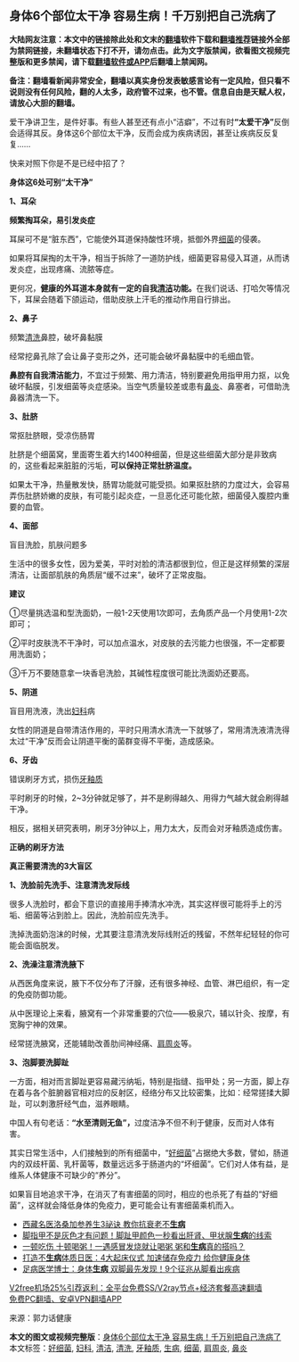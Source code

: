  <h2>身体6个部位太干净 容易生病！千万别把自己洗病了</h2> <p class="notice"><b>大陆网友注意：本文中的链接除此处和文末的<a href="https://github.com/bannedbook/fanqiang" >翻墙</a>软件下载和<a href="https://github.com/killgcd/justmysocks/blob/master/README.md">翻墙推荐</a>链接外全部为禁网链接，未翻墙状态下打不开，请勿点击。此为文字版禁闻，欲看图文视频完整版和更多禁闻，请下载<a href="https://github.com/bannedbook/fanqiang">翻墙软件或APP</a>后翻墙上禁闻网。</p><p>备注：翻墙看新闻非常安全，翻墙以真实身份发表敏感言论有一定风险，但只看不说则没有任何风险，翻的人太多，政府管不过来，也不管。信息自由是天赋人权，请放心大胆的翻墙。</b></p>  <div class="entry"> <p>爱干净讲卫生，是件好事。有些人甚至还有点小“洁癖”，不过有时<strong>“太爱干净”</strong>反倒会适得其反。身体这6个部位太干净，反而会成为疾病诱因，甚至让疾病反反复复……</p> <p>快来对照下你是不是已经中招了？</p> <p><strong>身体这6处可别“太干净”</strong></p> <p><strong>1、耳朵</strong></p> <p><strong>频繁掏耳朵，易引发炎症</strong></p> <p>耳屎可不是“脏东西”，它能使外耳道保持酸性环境，抵御外界<a href="https://www.bannedbook.org/bnews/tag/%E7%BB%86%E8%8F%8C/" class="st_tag internal_tag" rel="tag" title="标签 细菌 下的日志">细菌</a>的侵袭。</p> <p>如果将耳屎掏的太干净，相当于拆除了一道防护线，细菌更容易侵入耳道，从而诱发炎症，出现疼痛、流脓等症。</p> <p>更何况，<strong>健康的外耳道本身就</strong><strong>有一定的自我<a href="https://www.bannedbook.org/bnews/tag/%E6%B8%85%E6%B4%81/" class="st_tag internal_tag" rel="tag" title="标签 清洁 下的日志">清洁</a>功能。</strong>在我们说话、打哈欠等情况下，耳屎会随着下颌运动，借助皮肤上汗毛的推动作用自行排出。</p> <p><strong>2、鼻子</strong></p> <p>频繁<a href="https://www.bannedbook.org/bnews/tag/%E6%B8%85%E6%B4%97/" class="st_tag internal_tag" rel="tag" title="标签 清洗 下的日志">清洗</a>鼻腔，破坏鼻黏膜</p> <p>经常挖鼻孔除了会让鼻子变形之外，还可能会破坏鼻黏膜中的毛细血管。</p>  <p><strong>鼻腔有自我清洁能力</strong>，不宜过于频繁、用力清洁，特别要避免用指甲用力抠，以免破坏黏膜，引发细菌等炎症感染。当空气质量较差或患有<a href="https://www.bannedbook.org/bnews/tag/%e9%bc%bb%e7%82%8e/" class="st_tag internal_tag" rel="tag" title="标签 鼻炎 下的日志">鼻炎</a>、鼻塞者，可借助洗鼻器清洗一下。</p> <p><strong>3、肚脐</strong></p> <p>常抠肚脐眼，受凉伤肠胃</p> <p>肚脐是个细菌窝，里面寄生着大约1400种细菌，但是这些细菌大部分是非致病的，这些看起来脏脏的污垢，<strong>可以保持正常肚脐温度。</strong></p> <p>如果太干净，热量散发快，肠胃功能就可能受损。如果抠肚脐的力度过大，会容易弄伤肚脐娇嫩的皮肤，有可能引起炎症，一旦恶化还可能化脓，细菌侵入腹腔内重要的血管。</p> <p><strong>4、面部</strong></p> <p>盲目洗脸，肌肤问题多</p> <p>生活中的很多女性，因为爱美，平时对脸的清洁都很到位，但正是这样频繁的深层清洁，让面部肌肤的角质层“缓不过来”，破坏了正常皮脂。</p> <p><strong>建议</strong></p> <p>①尽量挑选温和型洗面奶，一般1-2天使用1次即可，去角质产品一个月使用1-2次即可；</p> <p>②平时皮肤洗不干净时，可以加点温水，对皮肤的去污能力也很强，不一定都要用洗面奶；</p>  <p>③千万不要随意拿一块香皂洗脸，其碱性程度很可能比洗面奶还要高。</p> <p><strong>5、阴道</strong></p> <p>盲目用洗液，洗出<a href="https://www.bannedbook.org/bnews/tag/%E5%A6%87%E7%A7%91/" class="st_tag internal_tag" rel="tag" title="标签 妇科 下的日志">妇科</a>病</p> <p>女性的阴道是自带清洁作用的，平时只用清水清洗一下就够了，常用清洗液清洗得太过“干净”反而会让阴道平衡的菌群变得不平衡，造成感染。</p> <p><strong>6、牙齿</strong></p> <p>错误刷牙方式，损伤<a href="https://www.bannedbook.org/bnews/tag/%E7%89%99%E9%87%89%E8%B4%A8/" class="st_tag internal_tag" rel="tag" title="标签 牙釉质 下的日志">牙釉质</a></p> <p>平时刷牙的时候，2~3分钟就足够了，并不是刷得越久、用得力气越大就会刷得越干净。</p> <p>相反，据相关研究表明，刷牙3分钟以上，用力太大，反而会对牙釉质造成伤害。</p> <p><strong>正确的刷牙方法</strong></p> <p><strong>真正需要清洗的3大盲区</strong></p> <p><strong>1、洗脸前先洗手、注意清洗发际线</strong></p>  <p>很多人洗脸时，都会下意识的直接用手捧清水冲洗，其实这样很可能将手上的污垢、细菌等沾到脸上。因此，洗脸前应先洗手。</p> <p>洗掉洗面奶泡沫的时候，尤其要注意清洗发际线附近的残留，不然年纪轻轻的你可能会面临脱发。</p> <p><strong>2、洗澡注意清洗腋下</strong></p> <p>从西医角度来说，腋下不仅分布了汗腺，还有很多神经、血管、淋巴组织，有一定的免疫防御功能。</p> <p>从中医理论上来看，腋窝有一个非常重要的穴位——极泉穴，辅以针灸、按摩，有宽胸宁神的效果。</p> <p>经常搓洗腋窝，还能辅助改善肋间神经痛、<a href="https://www.bannedbook.org/bnews/tag/%e8%82%a9%e5%91%a8%e7%82%8e/" class="st_tag internal_tag" rel="tag" title="标签 肩周炎 下的日志">肩周炎</a>等。</p> <p><strong>3、泡脚要洗脚趾</strong></p> <p>一方面，相对而言脚趾更容易藏污纳垢，特别是指缝、指甲处；另一方面，脚上存在着与各个脏腑器官相对应的反射区，经络分布又比较密集，比如：经常搓揉大脚趾，可以刺激肝经气血，滋养眼睛。</p> <p>中国人有句老话：<strong>“水至清则无鱼”，</strong>过度洁净不但不利于健康，反而对人体有害。</p> <p>其实日常生活中，人们接触到的所有细菌中，“<a href="https://www.bannedbook.org/bnews/tag/%E5%A5%BD%E7%BB%86%E8%8F%8C/" class="st_tag internal_tag" rel="tag" title="标签 好细菌 下的日志">好细菌</a>”占据绝大多数，譬如，肠道内的双歧杆菌、乳杆菌等，数量远远多于肠道内的“坏细菌”。它们对人体有益，是维系人体健康不可缺少的“养分”。</p> <p>如果盲目地追求干净，在消灭了有害细菌的同时，相应的也杀死了有益的“好细菌”，这样就会降低身体的免疫力，更可能会让有害细菌乘机而入。</p>  <ul class='op-related-articles' title='相关阅读'> <li><a href='https://www.bannedbook.org/bnews/health/20201205/1442487.html' target='_blank'>西藏名医洛桑加参养生3祕诀 教你抗衰老不<b>生病</b></a></li> <li><a href='https://www.bannedbook.org/bnews/health/20201203/1441298.html' target='_blank'>脚指甲不是灰色才有问题！脚趾甲颜色一秒看出肝肾、甲状腺<b>生病</b>的线索</a></li> <li><a href='https://www.bannedbook.org/bnews/health/20201128/1438448.html' target='_blank'>一顿吃伤 十顿喝粥！一遇感冒发烧就让喝粥 粥和<b>生病</b>真的搭吗？</a></li> <li><a href='https://www.bannedbook.org/bnews/health/20201123/1435511.html' target='_blank'>打造不<b>生病</b>体质日医：4大起床仪式 加速储存免疫力 给你健康身体</a></li> <li><a href='https://www.bannedbook.org/bnews/health/20201116/1431758.html' target='_blank'>足病医学博士：身体<b>生病</b> 双脚最先发现！9个征兆从脚看出疾病</a></li> </ul> <p class="texttj"> <a href="https://github.com/bannedbook/fanqiang/wiki/V2ray%E6%9C%BA%E5%9C%BA" target="_blank">V2free机场25%引荐返利：全平台免费SS/V2ray节点+经济套餐高速翻墙</a><br/> <a href="https://github.com/bannedbook/fanqiang/wiki/%E7%A6%81%E9%97%BB%E7%BD%91%E5%AE%89%E5%8D%93%E7%BF%BB%E5%A2%99%E6%96%B0%E9%97%BBAPP" target="_blank">免费PC翻墙、安卓VPN翻墙APP</a></p><p> 来源：郭力话健康 </p><a name='sharetosocial'></a>       <div><b>本文的图文或视频完整版</b>：<a href='https://www.bannedbook.org/bnews/health/20201206/1443100.html'>身体6个部位太干净 容易生病！千万别把自己洗病了</a></div>  </div><!--END ENTRY--> <div class="postfooter"> <div>本文标签：<a href="https://www.bannedbook.org/bnews/tag/%E5%A5%BD%E7%BB%86%E8%8F%8C/" rel="tag">好细菌</a>, <a href="https://www.bannedbook.org/bnews/tag/%E5%A6%87%E7%A7%91/" rel="tag">妇科</a>, <a href="https://www.bannedbook.org/bnews/tag/%E6%B8%85%E6%B4%81/" rel="tag">清洁</a>, <a href="https://www.bannedbook.org/bnews/tag/%E6%B8%85%E6%B4%97/" rel="tag">清洗</a>, <a href="https://www.bannedbook.org/bnews/tag/%E7%89%99%E9%87%89%E8%B4%A8/" rel="tag">牙釉质</a>, <a href="https://www.bannedbook.org/bnews/tag/%E7%94%9F%E7%97%85/" rel="tag">生病</a>, <a href="https://www.bannedbook.org/bnews/tag/%E7%BB%86%E8%8F%8C/" rel="tag">细菌</a>, <a href="https://www.bannedbook.org/bnews/tag/%e8%82%a9%e5%91%a8%e7%82%8e/" rel="tag">肩周炎</a>, <a href="https://www.bannedbook.org/bnews/tag/%e9%bc%bb%e7%82%8e/" rel="tag">鼻炎</a></div>  </div><!--END POSTFOOTER--> 